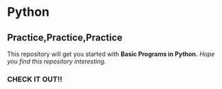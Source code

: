 # Python

## Practice,Practice,Practice

This repository will get you started with **Basic Programs in Python.**
_Hope you find this repository interesting._


### CHECK IT OUT!!
